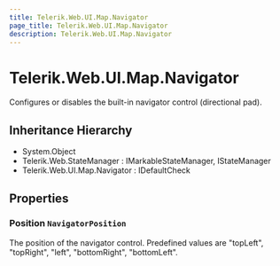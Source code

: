 ```yaml
---
title: Telerik.Web.UI.Map.Navigator
page_title: Telerik.Web.UI.Map.Navigator
description: Telerik.Web.UI.Map.Navigator
---
```


# Telerik.Web.UI.Map.Navigator

Configures or disables the built-in navigator control (directional pad).

## Inheritance Hierarchy

* System.Object
* Telerik.Web.StateManager : IMarkableStateManager, IStateManager
* Telerik.Web.UI.Map.Navigator : IDefaultCheck

## Properties

###  Position `NavigatorPosition`

The position of the navigator control. Predefined values are "topLeft", "topRight", "left", "bottomRight", "bottomLeft".

